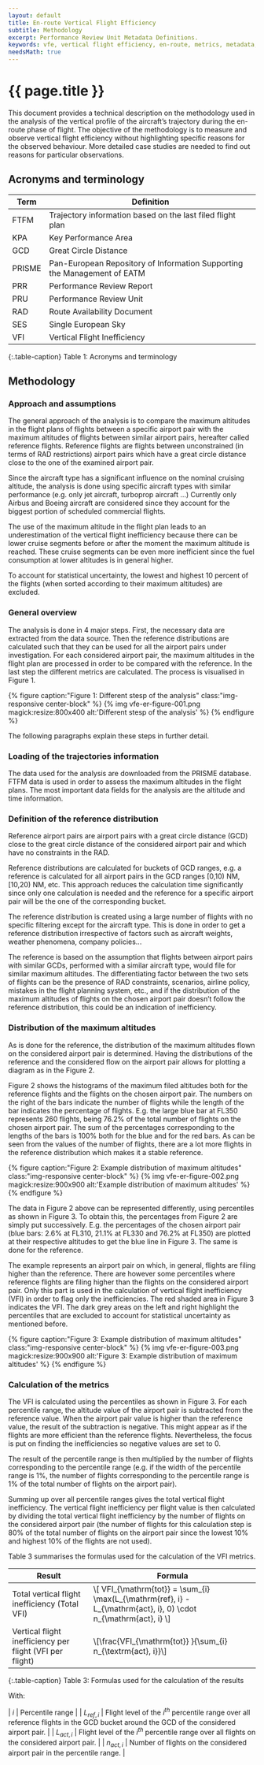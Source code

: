 ```yaml
---
layout: default
title: En-route Vertical Flight Efficiency
subtitle: Methodology
excerpt: Performance Review Unit Metadata Definitions.
keywords: vfe, vertical flight efficiency, en-route, metrics, metadata, performance, data, statistics, economics, air transport, flights, europe, cost efficiency
needsMath: true
---
```


# {{ page.title }}

This document provides a technical description on the methodology used in the analysis of the
vertical profile of the aircraft’s trajectory during the en-route phase of flight. The objective of
the methodology is to measure and observe vertical flight efficiency without highlighting specific
reasons for the observed behaviour. More detailed case studies are needed to find out reasons for
particular observations.


## Acronyms and terminology

| Term  | Definition |
|-------|------------|
| FTFM  | Trajectory information based on the last filed flight plan |
| KPA   | Key Performance Area |
| GCD   | Great Circle Distance |
| PRISME | Pan-European Repository of Information Supporting the Management of EATM |
| PRR   | Performance Review Report |
| PRU   | Performance Review Unit |
| RAD   | Route Availability Document |
| SES   | Single European Sky |
| VFI   | Vertical Flight Inefficiency |

{:.table-caption}
Table 1: Acronyms and terminology


## Methodology

### Approach and assumptions

The general approach of the analysis is to compare the maximum altitudes in the flight plans of
flights between a specific airport pair with the maximum altitudes of flights between similar
airport pairs, hereafter called reference flights. Reference flights are flights between
unconstrained (in terms of RAD restrictions) airport pairs which have a great circle distance close
to the one of the examined airport pair.

Since the aircraft type has a significant influence on the nominal cruising altitude, the analysis
is done using specific aircraft types with similar performance (e.g. only jet aircraft, turboprop
aircraft ...) Currently only Airbus and Boeing aircraft are considered since they account for the
biggest portion of scheduled commercial flights.

The use of the maximum altitude in the flight plan leads to an underestimation of the vertical
flight inefficiency because there can be lower cruise segments before or after the moment the
maximum altitude is reached. These cruise segments can be even more inefficient since the fuel
consumption at lower altitudes is in general higher.

To account for statistical uncertainty, the lowest and highest 10 percent of the flights (when
sorted according to their maximum altitudes) are excluded.

### General overview

The analysis is done in 4 major steps. First, the necessary data are extracted from the data source.
Then the reference distributions are calculated such that they can be used for all the airport pairs
under investigation. For each considered airport pair, the maximum altitudes in the flight plan are
processed in order to be compared with the reference. In the last step the different metrics are
calculated. The process is visualised in Figure 1.


{% figure caption:"Figure 1: Different stesp of the analysis" class:"img-responsive center-block" %}
{% img vfe-er-figure-001.png magick:resize:800x400 alt:'Different stesp of the analysis' %}
{% endfigure %}


The following paragraphs explain these steps in further detail.


### Loading of the trajectories information

The data used for the analysis are downloaded from the PRISME database. FTFM data is used in order
to assess the maximum altitudes in the flight plans. The most important data fields for the analysis
are the altitude and time information.


### Definition of the reference distribution

Reference airport pairs are airport pairs with a great circle distance (GCD) close to the great
circle distance of the considered airport pair and which have no constraints in the RAD.

Reference distributions are calculated for buckets of GCD ranges, e.g. a reference is calculated for
all airport pairs in the GCD ranges [0,10) NM, [10,20) NM, etc. This approach reduces the
calculation time significantly since only one calculation is needed and the reference for a specific
airport pair will be the one of the corresponding bucket.

The reference distribution is created using a large number of flights with no specific filtering
except for the aircraft type. This is done in order to get a reference distribution irrespective of
factors such as aircraft weights, weather phenomena, company policies...

The reference is based on the assumption that flights between airport pairs with similar GCDs,
performed with a similar aircraft type, would file for similar maximum altitudes. The
differentiating factor between the two sets of flights can be the presence of RAD constraints,
scenarios, airline policy, mistakes in the flight planning system, etc., and if the distribution of
the maximum altitudes of flights on the chosen airport pair doesn’t follow the reference
distribution, this could be an indication of inefficiency.



### Distribution of the maximum altitudes

As is done for the reference, the distribution of the maximum altitudes flown on the considered
airport pair is determined. Having the distributions of the reference and the considered flow on the
airport pair allows for plotting a diagram as in the Figure 2.

Figure 2 shows the histograms of the maximum filed altitudes both for the reference flights and the
flights on the chosen airport pair. The numbers on the right of the bars indicate the number of
flights while the length of the bar indicates the percentage of flights. E.g. the large blue bar at
FL350 represents 260 flights, being 76.2% of the total number of flights on the chosen airport pair.
The sum of the percentages corresponding to the lengths of the bars is 100% both for the blue and
for the red bars. As can be seen from the values of the number of flights, there are a lot more
flights in the reference distribution which makes it a stable reference.


{% figure caption:"Figure 2: Example distribution of maximum altitudes" class:"img-responsive center-block" %}
{% img vfe-er-figure-002.png magick:resize:900x900 alt:'Example distribution of maximum altitudes' %}
{% endfigure %}


The data in Figure 2 above can be represented differently, using percentiles as shown in Figure 3.
To obtain this, the percentages from Figure 2 are simply put successively. E.g. the percentages of
the chosen airport pair (blue bars: 2.6% at FL310, 21.1% at FL330 and 76.2% at FL350) are plotted at
their respective altitudes to get the blue line in Figure 3. The same is done for the reference.

The example represents an airport pair on which, in general, flights are filing higher than the
reference. There are however some percentiles where reference flights are filing higher than the
flights on the considered airport pair. Only this part is used in the calculation of vertical flight
inefficiency (VFI) in order to flag only the inefficiencies. The red shaded area in Figure 3
indicates the VFI. The dark grey areas on the left and right highlight the percentiles that are
excluded to account for statistical uncertainty as mentioned before.

{% figure caption:"Figure 3: Example distribution of maximum altitudes" class:"img-responsive center-block" %}
{% img vfe-er-figure-003.png magick:resize:900x900 alt:'Figure 3: Example distribution of maximum altitudes' %}
{% endfigure %}



### Calculation of the metrics

The VFI is calculated using the percentiles as shown in Figure 3. For each percentile range, the
altitude value of the airport pair is subtracted from the reference value. When the airport pair
value is higher than the reference value, the result of the subtraction is negative. This might
appear as if the flights are more efficient than the reference flights. Nevertheless, the focus is
put on finding the inefficiencies so negative values are set to 0.

The result of the percentile range is then multiplied by the number of flights corresponding to the
percentile range (e.g. if the width of the percentile range is 1%, the number of flights
corresponding to the percentile range is 1% of the total number of flights on the airport pair).

Summing up over all percentile ranges gives the total vertical flight inefficiency. The vertical
flight inefficiency per flight value is then calculated by dividing the total vertical flight
inefficiency by the number of flights on the considered airport pair (the number of flights for this
calculation step is 80% of the total number of flights on the airport pair since the lowest 10% and
highest 10% of the flights are not used).

Table 3 summarises the formulas used for the calculation of the VFI metrics.





| Result |  Formula                                             |
|--------|------------------------------------------------------|
| Total vertical flight inefficiency (Total VFI) | \\[ VFI_{\mathrm{tot}} = \sum_{i} \max(L_{\mathrm{ref}, i} - L_{\mathrm{act}, i}, 0) \cdot n_{\mathrm{act}, i} \\] |
| Vertical flight inefficiency per flight (VFI per flight) | \\[\frac{VFI_{\mathrm{tot}} }{\sum_{i} n_{\textrm{act}, i}}\\] |

{:.table-caption}
Table 3: Formulas used for the calculation of the results

With:

| $i$ | Percentile range |
| $L_{ {ref}, i}$ | Flight level of the $i^{th}$ percentile range over all reference flights in the GCD bucket around the GCD of the considered airport pair. |
| $L_{ {act}, i}$ | Flight level of the $i^{th}$ percentile range over all flights on the considered airport pair. |
| $n_{ {act}, i}$ | Number of flights on the considered airport pair in the percentile range. |
